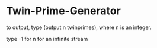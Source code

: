 # Twin-Prime-Generator

to output, type (output n twinprimes), where n is an integer.

type -1 for n for an infinite stream

